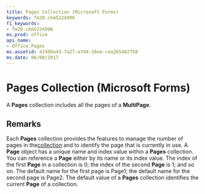 ```yaml
---
title: Pages Collection (Microsoft Forms)
keywords: fm20.chm5224996
f1_keywords:
- fm20.chm5224996
ms.prod: office
api_name:
- Office.Pages
ms.assetid: 42400a43-7a27-e7d4-16ee-cea265482758
ms.date: 06/08/2017
---
```



# Pages Collection (Microsoft Forms)



A  **Pages** collection includes all the pages of a **MultiPage**.

## Remarks

Each  **Pages** collection provides the features to manage the number of pages in the[collection](../../Glossary/vbe-glossary.md) and to identify the page that is currently in use.
A  **Page** object has a unique name and index value within a **Pages** collection. You can reference a **Page** either by its name or its index value. The index of the first **Page** in a collection is 0; the index of the second **Page** is 1; and so on. The default name for the first page is Page1; the default name for the second page is Page2.
The default value of a  **Pages** collection identifies the current **Page** of a collection.


